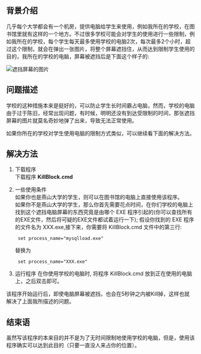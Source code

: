 ## 背景介绍    
几乎每个大学都会有一个机房，提供电脑给学生来使用，例如我所在的学校，在图书馆里就有这样的一个地方。不过很多学校可能会对学生的使用进行一些限制，例如我所在的学校，每个学生每天最多使用学校的电脑2次，每次最多2个小时，超过这个限制，就会在弹出一张图片，将整个屏幕遮挡住，从而达到限制学生使用的目的，我所在的学校的电脑，屏幕被遮挡后是下面这个样子的:     

![遮挡屏幕的图片][1]        

## 问题描述

学校的这种措施本来是挺好的，可以防止学生长时间霸占电脑，然而，学校的电脑由于过于陈旧，经常出现问题，有时候，明明还没有到达受限制的时间，那张遮挡屏幕的图片就莫名奇妙地弹了出来，导致无法正常使用。        

如果你所在的学校对学生使用电脑的限制方式类似，可以继续看下面的解决方法。     

## 解决方法     

1. 下载程序    
	下载程序 **KillBlock.cmd**           
2. 一些使用条件    
	如果你也是燕山大学的学生，则可以在图书馆的电脑上直接使用该程序。      
	如果你不是燕山大学的学生，那么你首先需要花点时间，在你们学校的电脑上找到这个遮挡电脑屏幕的东西究竟是由哪个 EXE 程序引起的(你可以查找所有的EXE文件，然后将可疑的EXE文件都试着运行一下); 假设你找到的 EXE 程序的文件名为 XXX.exe,接下来，你需要将 KillBlock.cmd 文件中的第三行:         

		set process_name="mysqlload.exe"

	替换为          

		set process_name="XXX.exe"

3. 运行程序
	在你使用学校的电脑时, 将程序 KillBlock.cmd 放到正在使用的电脑上，之后双击即可。     

该程序开始运行后，即使电脑屏幕被遮挡，也会在5秒钟之内被Kill掉，这样也就解决了上面我所描述的问题。     

## 结束语     

虽然写该程序的本来目的并不是为了无时间限制地使用学校的电脑，但是，使用该程序确实可以达到此目的（只要一直没人来占你的位置）。    

[1]: https://c3.staticflickr.com/6/5517/30965077666_3ca637a7a6_z.jpg     
